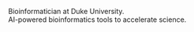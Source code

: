 Bioinformatician at Duke University.   
AI-powered bioinformatics tools to accelerate science.   

<!-- 
💡 Building [HEUREKA](https://www.heurekalabs.co)!
💬 R, Python
🤖 LLMs, RAG, Agents, DNNs
🛠️ Docker, Shiny, Keras, TensorFlow, Quarto, AWS 
-->

<!--
<p align="center">
  <img src="https://github-readme-stats.vercel.app/api?username=pcastellanoescuder&show_icons=true" alt="Pol Castellano Github Stats"></img>
</p>

<details>
  <summary><b>📦&nbsp;&nbsp;Packages</b></summary>
  <br/>
  
- [POMA](https://github.com/pcastellanoescuder/POMA): Tools for Omics Data Analysis
- [fobitools](https://github.com/pcastellanoescuder/fobitools): Tools for Manipulating FOBI Ontology
- [ddh](https://github.com/matthewhirschey/ddh): Package containing raw functions to support the Data-Driven Hypothesis (DDH) app
- [lassoloops](https://github.com/pcastellanoescuder/lassoloops): Lasso + Bootstrap methods for predictive modeling

</details>

<details>
  <summary><b>✨&nbsp;&nbsp;Shiny apps</b></summary>
  <br/>

- [POMAShiny](https://github.com/pcastellanoescuder/POMAShiny): Web-based User-friendly Workflow for Metabolomics and Proteomics Data Analysis
- [POMAcounts](https://github.com/pcastellanoescuder/POMAcounts): Web-based Application for Exploratory and Statistical Analysis of Mass Spectrometry Spectral Counts Data
- [Data-Driven Hypothesis](https://www.datadrivenhypothesis.org): DDH is a resource to query 100+ GB of raw biological science data to develop data-driven hypotheses
- [Covid19Explorer](https://github.com/pcastellanoescuder/Covid19Explorer): Shiny Application for Exploring Multivariate COVID-19 Data
- [fobitoolsGUI](https://github.com/pcastellanoescuder/fobitoolsGUI): Web-based Tool for Interacting with FOBI Ontology
- [pum](https://github.com/pcastellanoescuder/pum): Shiny app to visualize Florence Nightingale data in Crimean War
- [Lheuristic](https://github.com/pcastellanoescuder/Lheuristic): A shiny app to select L-shaped correlated genes using a heuristic algorithm

</details>

🔗 &nbsp;**Connect with me**
 
<p align="left">

<a href="https://twitter.com/polcastellano_" target="blank"><img align="center" src="https://raw.githubusercontent.com/rahuldkjain/github-profile-readme-generator/master/src/images/icons/Social/twitter.svg" alt="polcastellano_" height="30" width="40" /></a>
<a href="https://linkedin.com/in/pol-castellano-escuder-50bb10127/" target="blank"><img align="center" src="https://raw.githubusercontent.com/rahuldkjain/github-profile-readme-generator/master/src/images/icons/Social/linked-in-alt.svg" alt="polcastellano_" height="30" width="40" /></a>

-->
